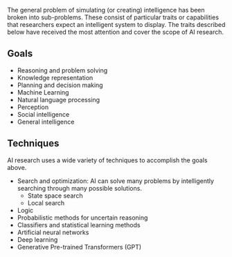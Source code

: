 The general problem of simulating (or creating) intelligence has been broken into sub-problems. These consist of particular traits or capabilities that researchers expect an intelligent system to display. The traits described below have received the most attention and cover the scope of AI research.

## Goals

- Reasoning and problem solving
- Knowledge representation
- Planning and decision making
- Machine Learning
- Natural language processing
- Perception
- Social intelligence
- General intelligence

## Techniques

AI research uses a wide variety of techniques to accomplish the goals above.
- Search and optimization: AI can solve many problems by intelligently searching through many possible solutions.
    - State space search
    - Local search
- Logic
- Probabilistic methods for uncertain reasoning
- Classifiers and statistical learning methods
- Artificial neural networks
- Deep learning
- Generative Pre-trained Transformers (GPT)